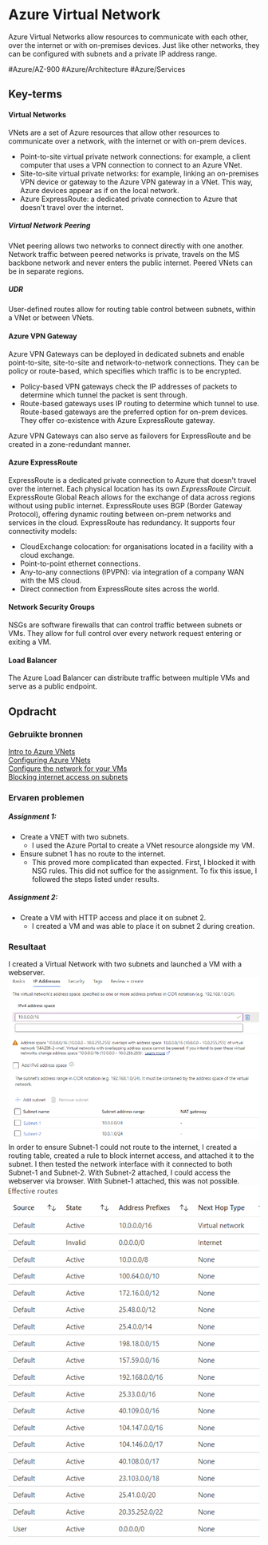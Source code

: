 # Azure Virtual Network
Azure Virtual Networks allow resources to communicate with each other, over the internet or with on-premises devices. Just like other networks, they can be configured with subnets and a private IP address range.

#Azure/AZ-900 #Azure/Architecture #Azure/Services 
## Key-terms
#### Virtual Networks
VNets are a set of Azure resources that allow other resources to communicate over a network, with the internet or with on-prem devices. 

* Point-to-site virtual private network connections: for example, a client computer that uses a VPN connection to connect to an Azure VNet.
* Site-to-site virtual private networks: for example, linking an on-premises VPN device or gateway to the Azure VPN gateway in a VNet. This way, Azure devices appear as if on the local network.
* Azure ExpressRoute: a dedicated private connection to Azure that doesn't travel over the internet.

##### Virtual Network Peering
VNet peering allows two networks to connect directly with one another. Network traffic between peered networks is private, travels on the MS backbone network and never enters the public internet. Peered VNets can be in separate regions.

##### UDR
User-defined routes allow for routing table control between subnets, within a VNet or between VNets.

#### Azure VPN Gateway
Azure VPN Gateways can be deployed in dedicated subnets and enable point-to-site, site-to-site and network-to-network connections. They can be policy or route-based, which specifies which traffic is to be encrypted.
* Policy-based VPN gateways check the IP addresses of packets to determine which tunnel the packet is sent through.
* Route-based gateways uses IP routing to determine which tunnel to use. Route-based gateways are the preferred option for on-prem devices. They offer co-existence with Azure ExpressRoute gateway.

Azure VPN Gateways can also serve as failovers for ExpressRoute and be created in a zone-redundant manner.

#### Azure ExpressRoute
ExpressRoute is a dedicated private connection to Azure that doesn't travel over the internet. Each physical location has its own *ExpressRoute Circuit.* ExpressRoute Global Reach allows for the exchange of data across regions without using public internet. ExpressRoute uses BGP (Border Gateway Protocol), offering dynamic routing between on-prem networks and services in the cloud. ExpressRoute has redundancy. It supports four connectivity models:
* CloudExchange colocation: for organisations located in a facility with a cloud exchange.
* Point-to-point ethernet connections.
* Any-to-any connections (IPVPN): via integration of a company WAN with the MS cloud.
* Direct connection from ExpressRoute sites across the world.

#### Network Security Groups
NSGs are software firewalls that can control traffic between subnets or VMs. They allow for full control over every network request entering or exiting a VM.

#### Load Balancer
The Azure Load Balancer can distribute traffic between multiple VMs and serve as a public endpoint.

## Opdracht
### Gebruikte bronnen
[Intro to Azure VNets](https://learn.microsoft.com/en-us/training/modules/introduction-to-azure-virtual-networks/)  
[Configuring Azure VNets](https://learn.microsoft.com/en-us/training/modules/configure-virtual-networks/)  
[Configure the network for your VMs](https://learn.microsoft.com/en-us/training/paths/azure-administrator-manage-virtual-networks/)  
[Blocking internet access on subnets](https://learn.microsoft.com/en-us/answers/questions/427589/how-to-block-internet-access-in-azure-virtual-netw)  

### Ervaren problemen
##### Assignment 1:
* Create a VNET with two subnets.
	* I used the Azure Portal to create a VNet resource alongside my VM.
* Ensure subnet 1 has no route to the internet.
	* This proved more complicated than expected. First, I blocked it with NSG rules. This did not suffice for the assignment. To fix this issue, I followed the steps listed under results.

##### Assignment 2:
* Create a VM with HTTP access and place it on subnet 2.
	* I created a VM and was able to place it on subnet 2 during creation.

### Resultaat
I created a Virtual Network with two subnets and launched a VM with a webserver.  
![ss1](../../00_includes/AZ-10_screenshot1.png)  
In order to ensure Subnet-1 could not route to the internet, I created a routing table, created a rule to block internet access, and attached it to the subnet. I then tested the network interface with it connected to both Subnet-1 and Subnet-2. With Subnet-2 attached, I could access the webserver via browser. With Subnet-1 attached, this was not possible.
![ss2](../../00_includes/AZ-10_screenshot2.png)